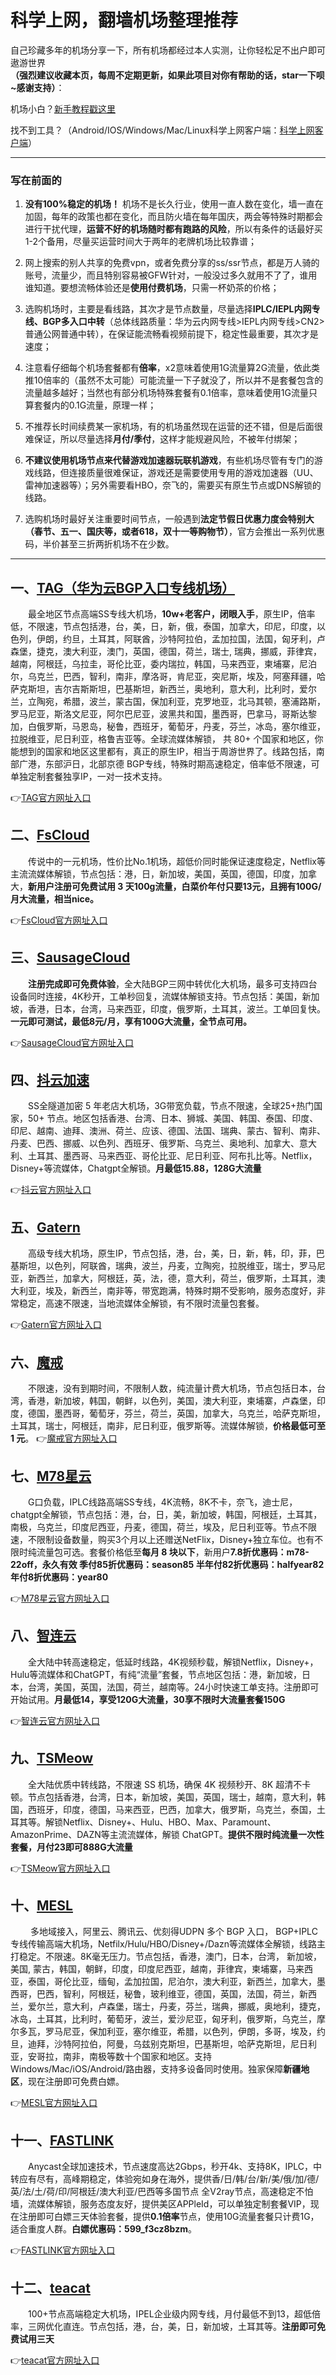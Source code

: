 # 科学上网，翻墙机场整理推荐

自己珍藏多年的机场分享一下，所有机场都经过本人实测，让你轻松足不出户即可遨游世界   
**（强烈建议收藏本页，每周不定期更新，如果此项目对你有帮助的话，star一下呗~感谢支持）**：

机场小白？[新手教程戳这里](https://github.com/Ghost-Clocker/V2raySSSSRShare/tree/main/%E6%96%B0%E6%89%8B%E4%BD%BF%E7%94%A8%E6%95%99%E7%A8%8B)

找不到工具？（Android/IOS/Windows/Mac/Linux科学上网客户端：[科学上网客户端](https://github.com/Ghost-Clocker/V2raySSSSRShare/blob/main/%E7%A7%91%E5%AD%A6%E4%B8%8A%E7%BD%91%E5%AE%A2%E6%88%B7%E7%AB%AF%EF%BC%8C%E9%9C%80%E8%A6%81%E8%87%AA%E5%8F%96.md)）

------
### 写在前面的
1. **没有100%稳定的机场！** 机场不是长久行业，使用一直人数在变化，墙一直在加固，每年的政策也都在变化，而且防火墙在每年国庆，两会等特殊时期都会进行干扰代理，**运营不好的机场随时都有跑路的风险**，所以有条件的话最好买1-2个备用，尽量买运营时间大于两年的老牌机场比较靠谱；
 
2. 网上搜索的别人共享的免费vpn，或者免费分享的ss/ssr节点，都是万人骑的账号，流量少，而且特别容易被GFW针对，一般没过多久就用不了了，谁用谁知道。要想流畅体验还是**使用付费机场**，只需一杯奶茶的价格；

3. 选购机场时，主要是看线路，其次才是节点数量，尽量选择**IPLC/IEPL内网专线、BGP多入口中转**（总体线路质量：华为云内网专线>IEPL内网专线>CN2>普通公网普通中转），在保证能流畅看视频前提下，稳定性最重要，其次才是速度；

4. 注意看仔细每个机场套餐都有**倍率**，x2意味着使用1G流量算2G流量，依此类推10倍率的（虽然不太可能）可能流量一下子就没了，所以并不是套餐包含的流量越多越好；当然也有部分机场特殊套餐有0.1倍率，意味着使用1G流量只算套餐内的0.1G流量，原理一样；

5. 不推荐长时间续费某一家机场，有的机场虽然现在运营的还不错，但是后面很难保证，所以尽量选择**月付/季付**，这样才能规避风险，不被年付绑架；

6. **不建议使用机场节点来代替游戏加速器玩联机游戏**，有些机场尽管有专门的游戏线路，但连接质量很难保证，游戏还是需要使用专用的游戏加速器（UU、雷神加速器等）；另外需要看HBO，奈飞的，需要买有原生节点或DNS解锁的线路。

7. 选购机场时最好关注重要时间节点，一般遇到**法定节假日优惠力度会特别大（春节、五一、国庆等，或者618，双十一等购物节）**，官方会推出一系列优惠码，半价甚至三折两折机场不在少数。

------

## 一、[TAG（华为云BGP入口专线机场）](https://tagss.pro/#/auth/uymBgx8S)

&emsp;&emsp;最全地区节点高端SS专线大机场，**10w+老客户，闭眼入手**，原生IP，倍率低，不限速，节点包括港，台，美，日，新，俄，泰国，加拿大，印尼，印度，以色列，伊朗，约旦，土耳其，阿联酋，沙特阿拉伯，孟加拉国，法国，匈牙利，卢森堡，捷克，澳大利亚，澳门，英国，德国，荷兰，瑞士, 瑞典，挪威，菲律宾，越南，阿根廷，乌拉圭，哥伦比亚，委内瑞拉，韩国，马来西亚，柬埔寨，尼泊尔，乌克兰，巴西，智利，南非，摩洛哥，肯尼亚，突尼斯，埃及，阿塞拜疆，哈萨克斯坦，吉尔吉斯斯坦，巴基斯坦，新西兰，奥地利，意大利，比利时，爱尔兰，立陶宛，希腊，波兰，蒙古国，保加利亚，克罗地亚，北马其顿，塞浦路斯，罗马尼亚，斯洛文尼亚，阿尔巴尼亚，波黑共和国，墨西哥，巴拿马，哥斯达黎加，白俄罗斯，马恩岛，秘鲁，西班牙，葡萄牙，丹麦，芬兰，冰岛，塞尔维亚，拉脱维亚，尼日利亚，格鲁吉亚等。全球流媒体解锁， 共 80+ 个国家和地区，你能想到的国家和地区这里都有，真正的原生IP，相当于周游世界了。线路包括，南部广港，东部沪日，北部京德 BGP专线，特殊时期高速稳定，倍率低不限速，可单独定制套餐独享IP，一对一技术支持。

👉[TAG官方网址入口](https://tagss.pro/#/auth/uymBgx8S)


## 二、[FsCloud](https://dash.996cloud.top/#/register?code=rsFPPHnq)

&emsp;&emsp;传说中的一元机场，性价比No.1机场，超低价同时能保证速度稳定，Netflix等主流流媒体解锁，节点包括：港，日，新加坡，美国，英国，德国，印度，加拿大，**新用户注册可免费试用 3 天100g流量，白菜价年付只要13元，且拥有100G/月大流量，相当nice。**

👉[FsCloud官方网址入口](https://dash.996cloud.top/#/register?code=rsFPPHnq)


## 三、[SausageCloud](https://reborn.kaochang.ltd/#/register?code=dx2i5cif)

&emsp;&emsp;**注册完成即可免费体验**，全大陆BGP三网中转优化大机场，最多可支持四台设备同时连接，4K秒开，工单秒回复，流媒体解锁支持。节点包括：美国，新加坡，香港，日本，台湾，马来西亚，印度，俄罗斯，土耳其，波兰。工单回复快。**一元即可测试，最低8元/月，享有100G大流量，全节点可用。**

👉[SausageCloud官方网址入口](https://reborn.kaochang.ltd/#/register?code=dx2i5cif)


## 四、[抖云加速](https://douyun.biz/#/register?code=1H1sqlEt)
&emsp;&emsp;SS全隧道加密 5 年老店大机场，3G带宽负载，节点不限速，全球25+热门国家，50+ 节点。地区包括香港、台湾、日本、狮城、美国、韩国、泰国、印度、印尼、越南、迪拜、澳洲、荷兰、应该、德国、法国、瑞典、蒙古、智利、南非、丹麦、巴西、挪威、以色列、西班牙、俄罗斯、乌克兰、奥地利、加拿大、意大利、土耳其、墨西哥、马来西亚、哥伦比亚、尼日利亚、阿布扎比等。Netflix，Disney+等流媒体，Chatgpt全解锁。**月最低15.88，128G大流量**

👉[抖云官方网址入口](https://douyun.biz/#/register?code=1H1sqlEt)


## 五、[Gatern](https://shuttle.gt-in.com/aff.php?aff=2437)

&emsp;&emsp;高级专线大机场，原生IP，节点包括，港，台，美，日，新，韩，印，菲，巴基斯坦，以色列，阿联酋，瑞典，波兰，丹麦，立陶宛，拉脱维亚，瑞士，罗马尼亚，新西兰，加拿大，阿根廷，英，法，德，意大利，荷兰，俄罗斯，土耳其，澳大利亚，埃及，新西兰，南非等，带宽跑满，特殊时期不受影响，服务态度好，非常稳定，高速不限速，当地流媒体全解锁，有不限时流量包套餐。

👉[Gatern官方网址入口](https://shuttle.gt-all.com/aff.php?aff=2437)


## 六、[魔戒](https://mojie.ws/#/register?code=kaPXUS5U)
&emsp;&emsp;不限速，没有到期时间，不限制人数，纯流量计费大机场，节点包括日本，台湾，香港，新加坡，韩国，朝鲜，以色列，美国，澳大利亚，柬埔寨，卢森堡，印度，德国，墨西哥，葡萄牙，芬兰，荷兰，英国，加拿大，乌克兰，哈萨克斯坦，土耳其，瑞士，阿根廷，南非，尼日利亚，俄罗斯等。流媒体解锁，**价格最低可至 1 元**。
👉[魔戒官方网址入口](https://mojie.ws/#/register?code=kaPXUS5U)


## 七、[M78星云](https://m78.at/#/register?code=FBpboMz4)

&emsp;&emsp;G口负载，IPLC线路高端SS专线，4K流畅，8K不卡，奈飞，迪士尼，chatgpt全解锁，节点包括：港，台，日，美，新加坡，韩国，阿根廷，土耳其，南极，乌克兰，印度尼西亚，丹麦，德国，荷兰，埃及，尼日利亚等。节点不限速，不限制设备数量，购买3个月以上还赠送NetFlix，Disney+独立车位。也有不限时纯流量包可选。套餐价格低至**每月 8 块以下**，新用户**7.8折优惠码：m78-22off，永久有效 季付85折优惠码：season85 半年付82折优惠码：halfyear82 年付8折优惠码：year80**

👉[M78星云官方网址入口](https://m78.at/#/register?code=FBpboMz4)


## 八、[智连云](https://xinzhilian.xyz/register?code=7wOIOjnh)

&emsp;&emsp;全大陆中转高速稳定，低延时线路，4K视频秒载，解锁Netflix，Disney+，Hulu等流媒体和ChatGPT，有纯“流量”套餐，节点地区包括：港，新加坡，日本，台湾，美国，英国，法国，荷兰，越南等。24小时快速工单支持。注册即可开始试用。**月最低14，享受120G大流量，30享不限时大流量套餐150G**

👉[智连云官方网址入口](https://xinzhilian.xyz/register?code=7wOIOjnh)


## 九、[TSMeow](https://tmsreta.top/zh/#/auth/signup;referral=3h8G4ZaQ)

&emsp;&emsp;全大陆优质中转线路，不限速 SS 机场，确保 4K 视频秒开、8K 超清不卡顿。节点包括香港，台湾，日本，新加坡，美国，英国，瑞士，越南，意大利，韩国，西班牙，印度，德国，马来西亚，巴西，加拿大，俄罗斯，乌克兰，泰国，土耳其等。解锁Netflix、Disney+、Hulu、HBO、Max、Paramount、AmazonPrime、DAZN等主流流媒体，解锁 ChatGPT。**提供不限时纯流量一次性套餐，月付23即可888G大流量**

👉[TSMeow官方网址入口](https://tmsreta.top/zh/#/auth/signup;referral=3h8G4ZaQ)


## 十、[MESL](https://in.mesl.cloud/#/register?code=hRteYPbP)

&emsp;&emsp; 多地域接入，阿里云、腾讯云、优刻得UDPN 多个 BGP 入口， BGP+IPLC专线传输高端大机场，Netfilx/Hulu/HBO/Disney+/Dazn等流媒体全解锁，线路主打稳定。不限速。8K毫无压力。节点包括，香港，澳门，日本，台湾， 新加坡，美国, 蒙古，韩国，朝鲜，印度，印度尼西亚，越南，菲律宾，柬埔寨，马来西亚，泰国，哥伦比亚，缅甸，孟加拉国，尼泊尔，澳大利亚，新西兰，加拿大，墨西哥，巴西，智利，阿根廷，秘鲁，玻利维亚，德国，英国，法国，荷兰，新西兰，爱尔兰，意大利，卢森堡，瑞士，丹麦，芬兰，瑞典，挪威，奥地利，捷克，冰岛，土耳其，比利时，葡萄牙，波兰，爱沙尼亚，匈牙利，俄罗斯，乌克兰，摩尔多瓦，罗马尼亚，保加利亚，塞尔维亚，希腊，以色列，伊朗，多哥，埃及，约旦，迪拜，沙特阿拉伯，阿曼，乌兹别克斯坦，巴基斯坦，哈萨克斯坦，尼日利亚，安哥拉，南非，南极等数十个国家和地区。支持Windows/Mac/iOS/Android/路由器，支持多设备同时使用。独家保障**新疆地区**，现在注册即可免费白嫖。

👉[MESL官方网址入口](https://in.mesl.cloud/#/register?code=hRteYPbP)


## 十一、[FASTLINK](https://flafflnk01.flaff9.cc/auth/register?code=dzyz)

&emsp;&emsp;Anycast全球加速技术，节点速度高达2Gbps，秒开4k、支持8K，IPLC，中转应有尽有，高峰期稳定，体验宛如身在海外，提供香/日/韩/台/新/美/俄/加/德/英/法/土/荷/印/阿根廷/澳大利亚/巴西等多国节点 全V2ray节点，高速稳定不怕墙，流媒体解锁，服务态度友好，提供美区APPleId，可以单独定制套餐VIP，现在注册即可白嫖三天体验套餐，提供**0.1倍率**节点，使用10G流量套餐只计费1G，适合重度人群。**白嫖优惠码：599_f3cz8bzm**。

👉[FASTLINK官方网址入口](https://flafflnk01.flaff9.cc/auth/register?code=dzyz)


## 十二、[teacat](https://teacat.cloud/#/register?code=H3L7bmCz)

&emsp;&emsp;100+节点高端稳定大机场，IPEL企业级内网专线，月付最低不到13，超低倍率，三网优化直连。节点包括，港，台，美，日，新加坡，土耳其等。**注册即可免费试用三天**

👉[teacat官方网址入口](https://teacat.cloud/#/register?code=H3L7bmCz)  



